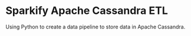 # Sparkify Apache Cassandra ETL
 Using Python to create a data pipeline to store data in Apache Cassandra.